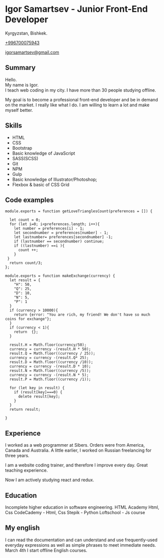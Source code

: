 # Igor Samartsev - Junior Front-End Developer
Kyrgyzstan, Bishkek.

<a href="tel:+996700075943" title="Mobile phone">+996700075943</a>

<a href="mailto:igorsamartsev@gmail.com" title="E-mail">igorsamartsev@gmail.com</a> 

## Summary
Hello.  
My name is Igor.  
I teach web coding in my city. I have more than 30 people studying offline.

My goal is to become a professional front-end developer and be in demand on the market. I really like what I do. I am willing to learn a lot and make myself better.

## Skills

- HTML
- CSS
- Bootstrap
- Basic knowledge of JavaScript
- SASS(SCSS)
- Git
- NPM
- Gulp
- Basic knowledge of Illustrator/Photoshop;
- Flexbox & basic of CSS Grid

## Code examples
```
module.exports = function getLoveTrianglesCount(preferences = []) {

  let count = 0;
  for (let i=0; i<preferences.length; i++){
    let number = preferences[i] - 1;
    let secondnumber = preferences[number] - 1;
    let lastnumber= preferences[secondnumber] -1;
    if (lastnumber == secondnumber) continue;
    if ((lastnumber) ==i ){
      count ++;
    }
 }
  return count/3;
};

```
```
module.exports = function makeExchange(currency) {
  let result = {
    "H": 50,
    "Q": 25,
    "D": 10,
    "N": 5,
    "P": 1
  }
  if (currency > 10000){
    return {error: "You are rich, my friend! We don't have so much coins for exchange"};
  }
  if (currency < 1){
    return  {};
  }

  result.H = Math.floor(currency/50);
  currency = currency -(result.H * 50);
  result.Q = Math.floor((currency / 25));
  currency = currency -(result.Q* 25);
  result.D = Math.floor((currency /10));
  currency = currency -(result.D * 10);
  result.N = Math.floor((currency /5));
  currency = currency -(result.N * 5);
  result.P = Math.floor((currency /1));

  for (let key in result) {
    if (result[key]===0) {
      delete result[key];
    }
  }
  return result;

}
```

## Experience
I worked as a web programmer at Sibers. Orders were from America, Canada and Australia. A little earlier, I worked on Russian freelancing for three years.

I am a website coding trainer, and therefore I improve every day. Great teaching experience.

Now I am actively studying react and redux.

## Education
Incomplete higher education in software engineering.
HTML Academy Html, Css
CodeCademy - Html, Css
Stepik - Python
Loftschool - Js course
## My english

I can read the documentation and can understand and use frequently-used everyday expressions as well as simple phrases to meet immediate needs.
March 4th I start offline English courses.